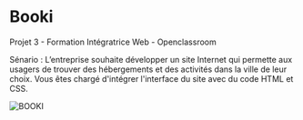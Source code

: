# Booki
Projet 3 - Formation Intégratrice Web - Openclassroom


Sénario : L’entreprise souhaite développer un site Internet qui permette aux usagers de trouver des hébergements et des activités dans la ville de leur choix. Vous êtes chargé d'intégrer l'interface du site avec du code HTML et CSS.

![BOOKI](https://github.com/Maevath/Booki/assets/131166983/983c2e17-2990-489d-832f-5b15463b207a)

